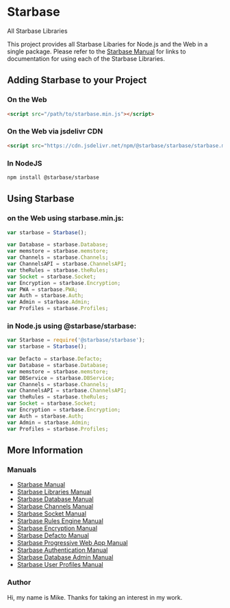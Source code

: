 # Starbase
All Starbase Libraries

This project provides all Starbase Libaries for Node.js and the Web in a single package. Please refer to the [Starbase Manual](https://github.com/StarbaseAlpha/Manual) for links to documentation for using each of the Starbase Libraries.

## Adding Starbase to your Project


### On the Web
```HTML
<script src="/path/to/starbase.min.js"></script>
```

### On the Web via jsdelivr CDN
```HTML
<script src="https://cdn.jsdelivr.net/npm/@starbase/starbase/starbase.min.js"></script>
```

### In NodeJS
```bash
npm install @starbase/starbase
```

## Using Starbase


### on the Web using starbase.min.js:
```javascript
var starbase = Starbase();

var Database = starbase.Database;
var memstore = starbase.memstore;
var Channels = starbase.Channels;
var ChannelsAPI = starbase.ChannelsAPI;
var theRules = starbase.theRules;
var Socket = starbase.Socket;
var Encryption = starbase.Encryption;
var PWA = starbase.PWA;
var Auth = starbase.Auth;
var Admin = starbase.Admin;
var Profiles = starbase.Profiles;
```

### in Node.js using @starbase/starbase:
```javascript
var Starbase = require('@starbase/starbase');
var starbase = Starbase();

var Defacto = starbase.Defacto;
var Database = starbase.Database;
var memstore = starbase.memstore;
var DBService = starbase.DBService;
var Channels = starbase.Channels;
var ChannelsAPI = starbase.ChannelsAPI;
var theRules = starbase.theRules;
var Socket = starbase.Socket;
var Encryption = starbase.Encryption;
var Auth = starbase.Auth;
var Admin = starbase.Admin;
var Profiles = starbase.Profiles;

```

## More Information

### Manuals

- [Starbase Manual](https://github.com/StarbaseAlpha/Manual)
- [Starbase Libraries Manual](https://github.com/StarbaseAlpha/Starbase)
- [Starbase Database Manual](https://github.com/StarbaseAlpha/Database)
- [Starbase Channels Manual](https://github.com/StarbaseAlpha/Channels)
- [Starbase Socket Manual](https://github.com/StarbaseAlpha/Socket)
- [Starbase Rules Engine Manual](https://github.com/StarbaseAlpha/TheRules)
- [Starbase Encryption Manual](https://github.com/StarbaseAlpha/Encryption)
- [Starbase Defacto Manual](https://github.com/StarbaseAlpha/Defacto)
- [Starbase Progressive Web App Manual](https://github.com/StarbaseAlpha/PWA)
- [Starbase Authentication Manual](https://github.com/StarbaseAlpha/Auth)
- [Starbase Database Admin Manual](https://github.com/StarbaseAlpha/Admin)
- [Starbase User Profiles Manual](https://github.com/StarbaseAlpha/Profiles)

### Author
Hi, my name is Mike. Thanks for taking an interest in my work.
